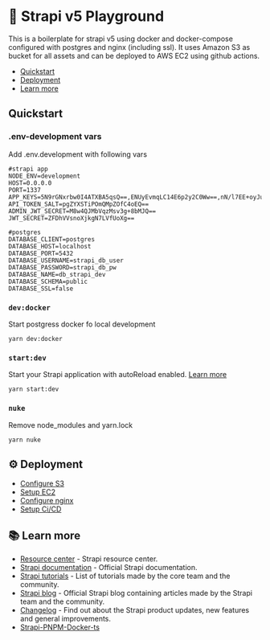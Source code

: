 # 🚀 Strapi v5 Playground

This is a boilerplate for strapi v5 using docker and docker-compose configured with postgres and nginx (including ssl). It uses Amazon S3 as bucket for all assets and can be deployed to AWS EC2 using github actions.

* [Quickstart](#quickstart)
* [Deployment](#deployment)
* [Learn more](#learn-more)

## Quickstart

### .env-development vars

Add .env.development with following vars

```
#strapi app
NODE_ENV=development
HOST=0.0.0.0
PORT=1337
APP_KEYS=5N9rGNxrbw0I4ATXBA5qsQ==,ENUyEvmqLC14E6p2y2C0Ww==,nN/l7EE+oyJuCWPddACjbQ==,XMy2K9Jb7nw/4wBOVObHKA==
API_TOKEN_SALT=pgZYXSTiPOmQMpZOfC4oEQ==
ADMIN_JWT_SECRET=M8w4QJMbVqzMsv3g+8bMJQ==
JWT_SECRET=ZFDhVVsnoXjkgN7LVfUoXg==

#postgres
DATABASE_CLIENT=postgres
DATABASE_HOST=localhost
DATABASE_PORT=5432
DATABASE_USERNAME=strapi_db_user
DATABASE_PASSWORD=strapi_db_pw
DATABASE_NAME=db_strapi_dev
DATABASE_SCHEMA=public
DATABASE_SSL=false
```

### `dev:docker`

Start postgress docker fo local development

```
yarn dev:docker
```

### `start:dev`

Start your Strapi application with autoReload enabled. [Learn more](https://docs.strapi.io/dev-docs/cli#strapi-develop)

```
yarn start:dev
```

### `nuke`

Remove node_modules and yarn.lock

```
yarn nuke
```

## ⚙️ Deployment

* [Configure S3](docs/s3.md)
* [Setup EC2](docs/ec2.md)
* [Configure nginx](docs/nginx.md)
* [Setup Ci/CD](docs/github-actions.md)

## 📚 Learn more

* [Resource center](https://strapi.io/resource-center) - Strapi resource center.
* [Strapi documentation](https://docs.strapi.io) - Official Strapi documentation.
* [Strapi tutorials](https://strapi.io/tutorials) - List of tutorials made by the core team and the community.
* [Strapi blog](https://strapi.io/blog) - Official Strapi blog containing articles made by the Strapi team and the community.
* [Changelog](https://strapi.io/changelog) - Find out about the Strapi product updates, new features and general improvements.
* [Strapi-PNPM-Docker-ts](https://github.com/idea2app/Strapi-PNPM-Docker-ts/tree/master)